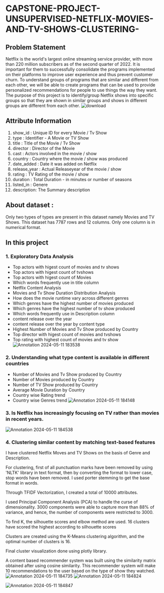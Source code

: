 # CAPSTONE-PROJECT-UNSUPERVISED-NETFLIX-MOVIES-AND-TV-SHOWS-CLUSTERING-

## Problem Statement
Netflix is ​​the world's largest online streaming service provider, with more than 220 million subscribers as of the second quarter of 2022. It is important for them to successfully consolidate the programs implemented on their platforms to improve user experience and thus prevent customer churn. To understand groups of programs that are similar and different from each other, we will be able to create programs that can be used to provide personalized recommendations for people to use things the way they want. The purpose of this project is to identify/group Netflix shows into specific groups so that they are shown in similar groups and shows in different groups are different from each other.
![download](https://github.com/DebnarayanMandal/NETFLIX-MOVIES-AND-TV-SHOWS-CLUSTERING/assets/114856316/6f2ef889-8171-4428-9558-4857589ec2f7)

## Attribute Information
1. show_id : Unique ID for every Movie / Tv Show
2. type : Identifier - A Movie or TV Show
3. title : Title of the Movie / Tv Show
4. director : Director of the Movie
5. cast : Actors involved in the movie / show
6. country : Country where the movie / show was produced
7. date_added : Date it was added on Netflix
8. release_year : Actual Releaseyear of the movie / show
9. rating : TV Rating of the movie / show
10. duration : Total Duration - in minutes or number of seasons
11. listed_in : Genere
12. description: The Summary description

## About dataset :
Only two types of types are present in this dataset namely Movies and TV Shows. This dataset has 7787 rows and 12 columns. Only one column is in numerical format.
 
## In this project
### 1. Exploratory Data Analysis
- Top actors with higest count of movies and tv shows
- Top actors with higest count of tvshows
- Top actors with higest count of Movies
- Which words frequently use in title column
- Netflix Content Analysis
- Movies and Tv Show Duration Distribution Analysis
- How does the movie runtime vary across different genres
- Which genres have the highest number of movies produced
- Which genres have the highest number of tv show produced
- Which words frequently use in Description column
- content release over the year
- content release over the year by content type
- Highest Number of Movies and Tv Show produced by Country
- Top director with higest count of movies and tvshows
- Top rating with highest count of movies and tv show
![Annotation 2024-05-11 183538](https://github.com/DebnarayanMandal/NETFLIX-MOVIES-AND-TV-SHOWS-CLUSTERING/assets/114856316/48d4d83c-f6f0-432f-b165-cf68a86f2251)

### 2. Understanding what type content is available in different countries
- Number of Movies and Tv Show produced by Country
- Number of Movies produced by Country
- Number of TV Show produced by Country
- Average Movie Duration by Country
- Country wise Rating trend
- Country wise Genres trend
![Annotation 2024-05-11 184148](https://github.com/DebnarayanMandal/NETFLIX-MOVIES-AND-TV-SHOWS-CLUSTERING/assets/114856316/1647e3e7-76bb-4854-aaf5-2ba44e473aac)


### 3. Is Netflix has increasingly focusing on TV rather than movies in recent years.
![Annotation 2024-05-11 184538](https://github.com/DebnarayanMandal/NETFLIX-MOVIES-AND-TV-SHOWS-CLUSTERING/assets/114856316/df8d7dd4-0e6c-4f1a-9265-543bca8d40d9)


### 4. Clustering similar content by matching text-based features
I have clustered Netflix Moves and TV Shows on the basis of Genre and Description.

For clustering, first of all punctuation marks have been removed by using 'NLTK' library in text format, then by converting the format to lower case, stop words have been removed. I used porter stemming to get the base format in words.

Through TFIDF Vectorization, I created a total of 10000 attributes.

I used Principal Component Analysis (PCA) to handle the curse of dimensionality. 3000 components were able to capture more than 88% of variance, and hence, the number of components were restricted to 3000.

To find K, the silhouette scores and elbow method are used. 16 clusters have scored the highest according to silhouette scores

Clusters are created using the K-Means clustering algorithm, and the optimal number of clusters is 16.

Final cluster visualization done using plotly library.

A content based recommender system was built using the similarity matrix obtained after using cosine similarity. This recommender system will make 10 recommendations to the user based on the type of show they watched.
![Annotation 2024-05-11 184735](https://github.com/DebnarayanMandal/NETFLIX-MOVIES-AND-TV-SHOWS-CLUSTERING/assets/114856316/2624e751-4c56-41b7-b173-9e14ea406ea0)
![Annotation 2024-05-11 184824](https://github.com/DebnarayanMandal/NETFLIX-MOVIES-AND-TV-SHOWS-CLUSTERING/assets/114856316/da24d86c-8cac-4b26-a765-d7397dad28c5)

![Annotation 2024-05-11 184847](https://github.com/DebnarayanMandal/NETFLIX-MOVIES-AND-TV-SHOWS-CLUSTERING/assets/114856316/c4b2fc13-6e09-4aa3-8cef-51db4788d23c)














